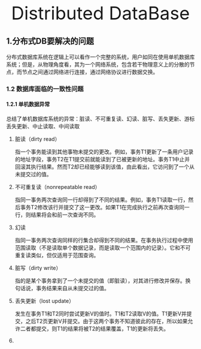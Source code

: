 <center><font size='60'>Distributed DataBase</font></center>

## 1.分布式DB要解决的问题

​		分布式数据库系统在逻辑上可以看作一个完整的系统，用户如同在使用单机数据库系统；但是，从物理角度看，其为一个网络系统，包含若干物理意义上的分散的节点，而节点之间通过网络进行连接，通过网络协议进行数据交换。

### 1.2 数据库面临的一致性问题

#### 1.2.1 单机数据异常

​		总结了单机数据库系统的异常：脏读、不可重复读、幻读、脏写、丢失更新、游标丢失更新、中止读取、中间读取

1. 脏读（dirty read）

   指一个事务能读到其他事物未提交的更改。例如，事务T1更新了一条用户记录的地址字段，事务T2在T1提交前就能读到了已被更新的地址。事务T1中止并回滚其执行结果。然而T2却已经能够读到该值，由此看出，它访问到了一个从未提交过的值。

2. 不可重复读（nonrepeatable read）

   指同一事务两次查询同一行却得到了不同的结果。例如，事务T1读取一行，然后事务T2修改该行并提交了这一更改。如果T1在完成执行之前再次查询同一行，则结果将会和前一次查询不同。

3. 幻读

   指同一事务两次查询同样的行集合却得到不同的结果。在事务执行过程中使用范围读取（不是读取单个数据记录，而是读取一个范围内的记录）。它和不可重复读类似，但仅适用于范围查询。

4. 脏写（dirty write）

   指的是某个事务拿到了一个未提交的值（即脏读），对其进行修改并保存。换句话说，事务结果来自从未提交过的值。

5. 丢失更新（lost update）

   发生在事务T1和T2同时尝试更新V的值时。T1和T2读取V的值。T1更新V并提交，之后T2页更新V并提交。由于这两个事务不知道彼此的存在，所以如果允许二者都提交，则T1的结果将被T2的结果覆盖，T1的更新将丢失。

6. 













































